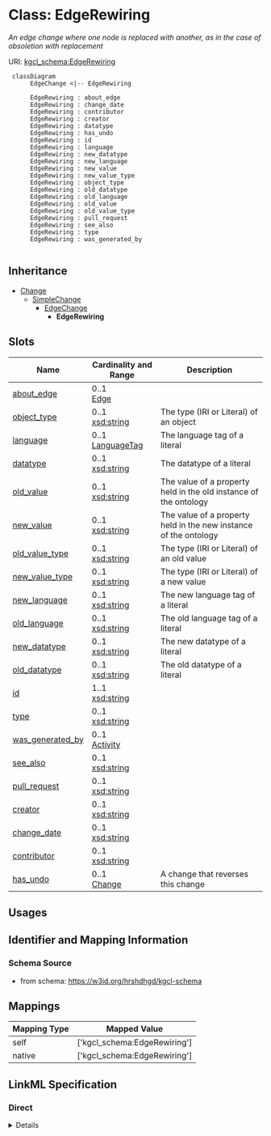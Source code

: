 # Class: EdgeRewiring
_An edge change where one node is replaced with another, as in the case of obsoletion with replacement_





URI: [kgcl_schema:EdgeRewiring](https://w3id.org/kgcl-schema/EdgeRewiring)




```mermaid
 classDiagram
      EdgeChange <|-- EdgeRewiring
      
      EdgeRewiring : about_edge
      EdgeRewiring : change_date
      EdgeRewiring : contributor
      EdgeRewiring : creator
      EdgeRewiring : datatype
      EdgeRewiring : has_undo
      EdgeRewiring : id
      EdgeRewiring : language
      EdgeRewiring : new_datatype
      EdgeRewiring : new_language
      EdgeRewiring : new_value
      EdgeRewiring : new_value_type
      EdgeRewiring : object_type
      EdgeRewiring : old_datatype
      EdgeRewiring : old_language
      EdgeRewiring : old_value
      EdgeRewiring : old_value_type
      EdgeRewiring : pull_request
      EdgeRewiring : see_also
      EdgeRewiring : type
      EdgeRewiring : was_generated_by
      

```





## Inheritance
* [Change](Change.md)
    * [SimpleChange](SimpleChange.md)
        * [EdgeChange](EdgeChange.md)
            * **EdgeRewiring**



## Slots

| Name | Cardinality and Range  | Description  |
| ---  | ---  | --- |
| [about_edge](about_edge.md) | 0..1 <br/> [Edge](Edge.md)  |   |
| [object_type](object_type.md) | 0..1 <br/> [xsd:string](xsd:string)  | The type (IRI or Literal) of an object  |
| [language](language.md) | 0..1 <br/> [LanguageTag](LanguageTag.md)  | The language tag of a literal  |
| [datatype](datatype.md) | 0..1 <br/> [xsd:string](xsd:string)  | The datatype of a literal  |
| [old_value](old_value.md) | 0..1 <br/> [xsd:string](xsd:string)  | The value of a property held in the old instance of the ontology  |
| [new_value](new_value.md) | 0..1 <br/> [xsd:string](xsd:string)  | The value of a property held in the new instance of the ontology  |
| [old_value_type](old_value_type.md) | 0..1 <br/> [xsd:string](xsd:string)  | The type (IRI or Literal) of an old value  |
| [new_value_type](new_value_type.md) | 0..1 <br/> [xsd:string](xsd:string)  | The type (IRI or Literal) of a new value  |
| [new_language](new_language.md) | 0..1 <br/> [xsd:string](xsd:string)  | The new language tag of a literal  |
| [old_language](old_language.md) | 0..1 <br/> [xsd:string](xsd:string)  | The old language tag of a literal  |
| [new_datatype](new_datatype.md) | 0..1 <br/> [xsd:string](xsd:string)  | The new datatype of a literal  |
| [old_datatype](old_datatype.md) | 0..1 <br/> [xsd:string](xsd:string)  | The old datatype of a literal  |
| [id](id.md) | 1..1 <br/> [xsd:string](xsd:string)  |   |
| [type](type.md) | 0..1 <br/> [xsd:string](xsd:string)  |   |
| [was_generated_by](was_generated_by.md) | 0..1 <br/> [Activity](Activity.md)  |   |
| [see_also](see_also.md) | 0..1 <br/> [xsd:string](xsd:string)  |   |
| [pull_request](pull_request.md) | 0..1 <br/> [xsd:string](xsd:string)  |   |
| [creator](creator.md) | 0..1 <br/> [xsd:string](xsd:string)  |   |
| [change_date](change_date.md) | 0..1 <br/> [xsd:string](xsd:string)  |   |
| [contributor](contributor.md) | 0..1 <br/> [xsd:string](xsd:string)  |   |
| [has_undo](has_undo.md) | 0..1 <br/> [Change](Change.md)  | A change that reverses this change  |


## Usages



## Identifier and Mapping Information







### Schema Source


* from schema: https://w3id.org/hrshdhgd/kgcl-schema







## Mappings

| Mapping Type | Mapped Value |
| ---  | ---  |
| self | ['kgcl_schema:EdgeRewiring'] |
| native | ['kgcl_schema:EdgeRewiring'] |


## LinkML Specification

<!-- TODO: investigate https://stackoverflow.com/questions/37606292/how-to-create-tabbed-code-blocks-in-mkdocs-or-sphinx -->

### Direct

<details>
```yaml
name: edge rewiring
description: An edge change where one node is replaced with another, as in the case
  of obsoletion with replacement
examples:
- value: changing G1 annotated-to T1 to G1 annotated-to T2, after obsoletion of T1
    and replacement with T2
from_schema: https://w3id.org/hrshdhgd/kgcl-schema
rank: 1000
is_a: edge change

```
</details>

### Induced

<details>
```yaml
name: edge rewiring
description: An edge change where one node is replaced with another, as in the case
  of obsoletion with replacement
examples:
- value: changing G1 annotated-to T1 to G1 annotated-to T2, after obsoletion of T1
    and replacement with T2
from_schema: https://w3id.org/hrshdhgd/kgcl-schema
rank: 1000
is_a: edge change
attributes:
  about edge:
    name: about edge
    from_schema: https://w3id.org/hrshdhgd/kgcl-schema
    rank: 1000
    is_a: about
    multivalued: false
    alias: about_edge
    owner: edge rewiring
    domain_of:
    - edge change
    range: edge
  object type:
    name: object type
    description: The type (IRI or Literal) of an object
    deprecated: no longer required
    from_schema: https://w3id.org/hrshdhgd/kgcl-schema
    rank: 1000
    alias: object_type
    owner: edge rewiring
    domain_of:
    - edge change
    - edge creation
    - edge deletion
    range: string
  language:
    name: language
    description: The language tag of a literal
    from_schema: https://w3id.org/hrshdhgd/kgcl-schema
    rank: 1000
    alias: language
    owner: edge rewiring
    domain_of:
    - edge change
    - node change
    - new synonym
    - node creation
    range: language tag
  datatype:
    name: datatype
    description: The datatype of a literal
    from_schema: https://w3id.org/hrshdhgd/kgcl-schema
    rank: 1000
    alias: datatype
    owner: edge rewiring
    domain_of:
    - edge change
    range: string
  old value:
    name: old value
    description: The value of a property held in the old instance of the ontology
    from_schema: https://w3id.org/hrshdhgd/kgcl-schema
    rank: 1000
    alias: old_value
    owner: edge rewiring
    domain_of:
    - simple change
    - node rename
    - set language for name
    - remove synonym
    - synonym replacement
    - synonym predicate change
    - remove text definition
    - text definition replacement
    range: string
  new value:
    name: new value
    description: The value of a property held in the new instance of the ontology
    from_schema: https://w3id.org/hrshdhgd/kgcl-schema
    rank: 1000
    alias: new_value
    owner: edge rewiring
    domain_of:
    - simple change
    - node rename
    - set language for name
    - new synonym
    - synonym replacement
    - synonym predicate change
    - new text definition
    - text definition replacement
    range: string
  old value type:
    name: old value type
    description: The type (IRI or Literal) of an old value
    deprecated: no longer required
    from_schema: https://w3id.org/hrshdhgd/kgcl-schema
    rank: 1000
    alias: old_value_type
    owner: edge rewiring
    domain_of:
    - simple change
    range: string
  new value type:
    name: new value type
    description: The type (IRI or Literal) of a new value
    deprecated: no longer required
    from_schema: https://w3id.org/hrshdhgd/kgcl-schema
    rank: 1000
    alias: new_value_type
    owner: edge rewiring
    domain_of:
    - simple change
    range: string
  new language:
    name: new language
    description: The new language tag of a literal
    from_schema: https://w3id.org/hrshdhgd/kgcl-schema
    rank: 1000
    alias: new_language
    owner: edge rewiring
    domain_of:
    - simple change
    - node rename
    range: string
  old language:
    name: old language
    description: The old language tag of a literal
    from_schema: https://w3id.org/hrshdhgd/kgcl-schema
    rank: 1000
    alias: old_language
    owner: edge rewiring
    domain_of:
    - simple change
    - node rename
    range: string
  new datatype:
    name: new datatype
    description: The new datatype of a literal
    from_schema: https://w3id.org/hrshdhgd/kgcl-schema
    rank: 1000
    alias: new_datatype
    owner: edge rewiring
    domain_of:
    - simple change
    range: string
  old datatype:
    name: old datatype
    description: The old datatype of a literal
    from_schema: https://w3id.org/hrshdhgd/kgcl-schema
    rank: 1000
    alias: old_datatype
    owner: edge rewiring
    domain_of:
    - simple change
    range: string
  id:
    name: id
    from_schema: https://w3id.org/kgcl_schema/basics
    rank: 1000
    identifier: true
    alias: id
    owner: edge rewiring
    domain_of:
    - change
    - activity
    - agent
    - node
    range: string
  type:
    name: type
    from_schema: https://w3id.org/hrshdhgd/kgcl-schema
    rank: 1000
    slot_uri: rdf:type
    designates_type: true
    alias: type
    owner: edge rewiring
    domain_of:
    - change
    range: string
  was generated by:
    name: was generated by
    from_schema: https://w3id.org/kgcl_schema/prov
    rank: 1000
    slot_uri: prov:wasGeneratedBy
    alias: was_generated_by
    owner: edge rewiring
    domain_of:
    - change
    range: activity
  see also:
    name: see also
    from_schema: https://w3id.org/hrshdhgd/kgcl-schema
    rank: 1000
    slot_uri: rdfs:seeAlso
    alias: see_also
    owner: edge rewiring
    domain_of:
    - change
    range: string
  pull request:
    name: pull request
    from_schema: https://w3id.org/hrshdhgd/kgcl-schema
    rank: 1000
    alias: pull_request
    owner: edge rewiring
    domain_of:
    - change
    range: string
  creator:
    name: creator
    from_schema: https://w3id.org/hrshdhgd/kgcl-schema
    rank: 1000
    slot_uri: dcterms:creator
    alias: creator
    owner: edge rewiring
    domain_of:
    - change
    range: string
  change date:
    name: change date
    from_schema: https://w3id.org/hrshdhgd/kgcl-schema
    rank: 1000
    slot_uri: dcterms:date
    alias: change_date
    owner: edge rewiring
    domain_of:
    - change
    range: string
  contributor:
    name: contributor
    from_schema: https://w3id.org/hrshdhgd/kgcl-schema
    rank: 1000
    slot_uri: dcterms:creator
    alias: contributor
    owner: edge rewiring
    domain_of:
    - change
    range: string
  has undo:
    name: has undo
    description: A change that reverses this change
    from_schema: https://w3id.org/hrshdhgd/kgcl-schema
    rank: 1000
    domain: change
    multivalued: false
    alias: has_undo
    owner: edge rewiring
    domain_of:
    - change
    range: change

```
</details>